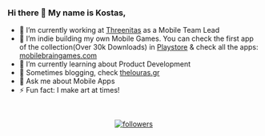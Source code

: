 ### Hi there 👋 My name is Kostas,


- 🔭 I’m currently working at [Threenitas](https://threenitas.com) as a Mobile Team Lead
- 📱 I’m indie building my own Mobile Games. You can check the first app of the collection(Over 30k Downloads) in [Playstore](https://play.google.com/store/apps/details?id=thelouras.pattern.game&hl=en_US&gl=US) & check all the apps: [mobilebraingames.com](https://thelouras.gr/Mobile-Brain-Games-Site/)
- 🌱 I’m currently learning about Product Development
- 📖 Sometimes blogging, check [thelouras.gr](https://thelouras.gr/)
- 💬 Ask me about Mobile Apps 
- ⚡ Fun fact: I make art at times! 

<br>
<p align="center">
  <a href="https://github.com/Thelouras58?tab=followers">
    <img alt="followers" title="Follow me on Github" src="https://custom-icon-badges.herokuapp.com/github/followers/Thelouras58?color=236ad3&labelColor=1155ba&style=for-the-badge&logo=person-add&label=Follow&logoColor=white"/></a>
<p>
